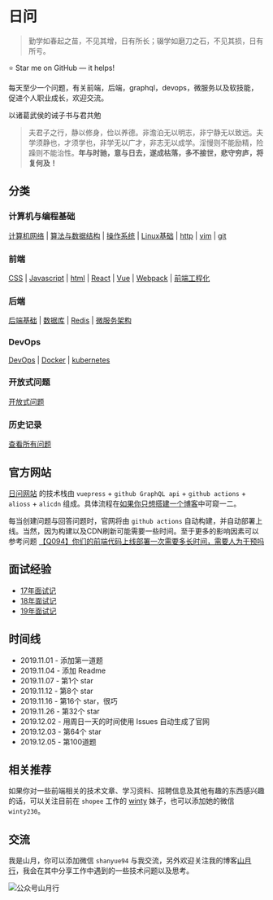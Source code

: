 # 日问

> 勤学如春起之苗，不见其增，日有所长；辍学如磨刀之石，不见其损，日有所亏。

⭐️ Star me on GitHub — it helps!

每天至少一个问题，有关前端，后端，graphql，devops，微服务以及软技能，促进个人职业成长，欢迎交流。

以诸葛武侯的诫子书与君共勉

> 夫君子之行，静以修身，俭以养德。非澹泊无以明志，非宁静无以致远。夫学须静也，才须学也，非学无以广才，非志无以成学。淫慢则不能励精，险躁则不能治性。**年与时驰，意与日去，遂成枯落，多不接世，悲守穷庐，将复何及！**

## 分类

### 计算机与编程基础

[计算机网络](https://q.shanyue.tech/base/network/) | 
[算法与数据结构](https://q.shanyue.tech/base/algorithm/) | 
[操作系统](https://q.shanyue.tech/base/os/) |
[Linux基础](https://q.shanyue.tech/base/linux/) |
[http](https://q.shanyue.tech/base/http/) | 
[vim](https://q.shanyue.tech/base/vim/) | 
[git](https://q.shanyue.tech/base/git/)

### 前端

[CSS](https://q.shanyue.tech/fe/css/) |
[Javascript](https://q.shanyue.tech/fe/js/) |
[html](https://q.shanyue.tech/fe/html/) |
[React](https://q.shanyue.tech/fe/react/) |
[Vue](https://q.shanyue.tech/fe/vue/) |
[Webpack](https://q.shanyue.tech/fe/webpack/) |
[前端工程化](https://q.shanyue.tech/fe/前端工程化/)

### 后端

[后端基础](https://q.shanyue.tech/server/server/) |
[数据库](https://q.shanyue.tech/server/db/) |
[Redis](https://q.shanyue.tech/server/redis/) |
[微服务架构](https://q.shanyue.tech/server/micro-service/)

### DevOps

[DevOps](https://q.shanyue.tech/devops/devops/) |
[Docker](https://q.shanyue.tech/devops/docker/) |
[kubernetes](https://q.shanyue.tech/devops/k8s/)

### 开放式问题

[开放式问题](http://q.shanyue.tech/open/open/)

### 历史记录

[查看所有问题](https://q.shanyue.tech/weekly/history.html)

## 官方网站

[日问网站](https://q.shanyue.tech) 的技术栈由 `vuepress` + `github GraphQL api` + `github actions` + `alioss` + `alicdn` 组成。具体流程在[如果你只想搭建一个博客](https://shanyue.tech/op/if-you-want-a-blog.html)中可窥一二。

每当创建问题与回答问题时，官网将由 `github actions` 自动构建，并自动部署上线。当然，因为构建以及CDN刷新可能需要一些时间。至于更多的影响因素可以参考问题 [【Q094】你们的前端代码上线部署一次需要多长时间，需要人为干预吗](https://github.com/shfshanyue/Daily-Question/issues/95)

## 面试经验

+ [17年面试记](https://github.com/shfshanyue/Daily-Question/blob/master/interviews/2017.md)
+ [18年面试记](https://github.com/shfshanyue/Daily-Question/blob/master/interviews/2018.md)
+ [19年面试记](https://github.com/shfshanyue/Daily-Question/blob/master/interviews/2019.md)

## 时间线

+ 2019.11.01 - 添加第一道题
+ 2019.11.04 - 添加 Readme
+ 2019.11.07 - 第1个 star
+ 2019.11.12 - 第8个 star
+ 2019.11.16 - 第16个 star，很巧
+ 2019.11.26 - 第32个 star
+ 2019.12.02 - 用周日一天的时间使用 Issues 自动生成了官网
+ 2019.12.03 - 第64个 star
+ 2019.12.05 - 第100道题

## 相关推荐

如果你对一些前端相关的技术文章、学习资料、招聘信息及其他有趣的东西感兴趣的话，可以关注目前在 `shopee` 工作的 [winty](https://github.com/LuckyWinty/blog) 妹子，也可以添加她的微信 `winty230`。

## 交流

我是山月，你可以添加微信 `shanyue94` 与我交流，另外欢迎关注我的博客[山月行](https://shanyue.tech/)，我会在其中分享工作中遇到的一些技术问题以及思考。

![公众号山月行](./assets/qr.png)
